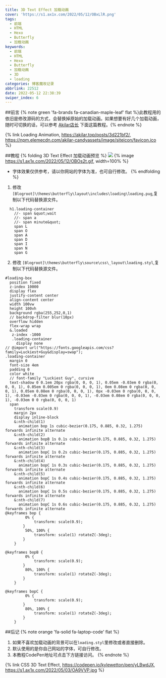 ```yaml
---
title: 3D Text Effect 加载动画
cover: 'https://s1.ax1x.com/2022/05/12/OBxLlR.png'
tags:
  - 前端
  - HTML
  - Hexo
  - Butterfly
  - 加载动画
keywords:
  - 前端
  - HTML
  - Hexo
  - Butterfly
  - 加载动画
  - 3D
  - loading
categories: 博客魔改记录
abbrlink: 22512
date: 2022-05-12 22:38:39
swiper_index: 6
---
```


##前言
{% note green 'fa-brands fa-canadian-maple-leaf' flat %}此教程用的依旧是修改源码的方式，会替换掉原始的加载动画。如果想要有好几个加载动画，随时可切换的话，可以参考 [Akilar店长](https://akilar.top/) 下面这篇教程。{% endnote %}

{% link Loading Animation, https://akilar.top/posts/3d221bf2/, https://npm.elemecdn.com/akilar-candyassets/image/siteicon/favicon.ico %}


##教程
{% folding 3D Text Effect 加载动画预览 %}
![](https://s1.ax1x.com/2022/05/12/OBOr8I.gif)
{% image https://s1.ax1x.com/2022/05/12/OBOs2t.gif, width=100% %}

* 字体效果仅供参考，请以你网站的字体为准，也可自行修改。
  {% endfolding %}

1. 修改 `[Blogroot]\themes\butterfly\layout\includes\loading\loading.pug`,复制以下代码替换源文件。
```pug
  h1.loading-container
    //- span &quot;wait
    //- span a
    //- span minute&quot;
    span L
    span O
    span A
    span D
    span I
    span N
    span G
```

2. 修改 `[Blogroot]\themes\butterfly\source\css\_layout\loading.styl`,复制以下代码替换源文件。
```stylus
#loading-box
  position fixed
  z-index 10000
  display flex
  justify-content center
  align-content center
  width 100vw
  height 100vh
  background rgba(255,252,0,1)
  // backdrop-filter blur(10px)
  overflow hidden
  flex-wrap wrap
  &.loaded
   z-index -1000
   .loading-container 
     display none
// @import url("https://fonts.googleapis.com/css?family=Luckiest+Guy&display=swap");
.loading-container 
  margin 0
  font-size 4em
  padding 0
  color white
  // font-family "Luckiest Guy", cursive
  text-shadow 0 0.1em 20px rgba(0, 0, 0, 1), 0.05em -0.03em 0 rgba(0, 0, 0, 1), 0.05em 0.005em 0 rgba(0, 0, 0, 1), 0em 0.08em 0 rgba(0, 0, 0, 1), 0.05em 0.08em 0 rgba(0, 0, 0, 1), 0px -0.03em 0 rgba(0, 0, 0, 1), -0.03em -0.03em 0 rgba(0, 0, 0, 1), -0.03em 0.08em 0 rgba(0, 0, 0, 1), -0.03em 0 0 rgba(0, 0, 0, 1)
  span 
    transform scale(0.9)
    margin 2px
    display inline-block
    &:nth-child(1) 
      animation bop 1s cubic-bezier(0.175, 0.885, 0.32, 1.275) forwards infinite alternate
    &:nth-child(2) 
      animation bopB 1s 0.1s cubic-bezier(0.175, 0.885, 0.32, 1.275) forwards infinite alternate
    &:nth-child(3) 
      animation bopC 1s 0.2s cubic-bezier(0.175, 0.885, 0.32, 1.275) forwards infinite alternate
    &:nth-child(4) 
      animation bopC 1s 0.3s cubic-bezier(0.175, 0.885, 0.32, 1.275) forwards infinite alternate
    &:nth-child(5) 
      animation bopC 1s 0.4s cubic-bezier(0.175, 0.885, 0.32, 1.275) forwards infinite alternate
    &:nth-child(6) 
      animation bopC 1s 0.5s cubic-bezier(0.175, 0.885, 0.32, 1.275) forwards infinite alternate
    &:nth-child(7) 
      animation bopC 1s 0.6s cubic-bezier(0.175, 0.885, 0.32, 1.275) forwards infinite alternate
@keyframes bop {
		 0% {
			 transform: scale(0.9);
		}
		 50%, 100% {
			 transform: scale(1) rotateZ(-3deg);
		}
	}
	
@keyframes bopB {
		 0% {
			 transform: scale(0.9);
		}
		 80%, 100% {
			 transform: scale(1) rotateZ(-3deg);
		}
	}	 
	
@keyframes bopC {
		 0% {
			 transform: scale(0.9);
		}
		 80%, 100% {
			 transform: scale(1) rotateZ(-3deg);
		}
	}
```

##后记
{% note orange 'fa-solid fa-laptop-code' flat %}
1. 如果不喜欢加载动画的背景可以在`loading.styl`里修改或者直接删除。
2. 默认使用的是你自己网站的字体，可自行修改。
3. 本教程CodePen地址可点击下方链接访问。
   {% endnote %}

{% link CSS 3D Text Effect, https://codepen.io/kylewetton/pen/yLBwdJX, https://s1.ax1x.com/2022/05/03/OA9VVP.jpg %}


